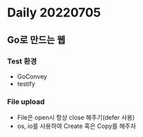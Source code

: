 Daily 20220705
===

## Go로 만드는 웹
### Test 환경
- GoConvey
- testify

### File upload
- File은 open시 항상 close 해주기(defer 사용)
- os, io를 사용하여 Create 혹은 Copy를 해주자